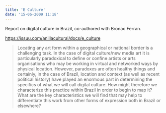 ```yaml
---
title: 'E Culture'
date: '15-06-2009 11:18'
---
```


Report on digital culture in Brazil, co-authored with Bronac Ferran.

https://issuu.com/anillacultural/docs/e_culture

> Locating any art form within a geographical or national border is a challenging task. In the case of digital culture/new media art it is particularly paradoxical to define or confine artists or arts organisations who may be working in virtual and networked ways by physical location. However, paradoxes are often healthy things and certainly, in the case of Brazil, location and context (as well as recent political history) have played an enormous part in determining the specifics of what we will call digital culture. How might therefore we characterize this practice within Brazil in order to begin to map it? What are the key characteristics we will find that may help to differentiate this work from other forms of expression both in Brazil or elsewhere?